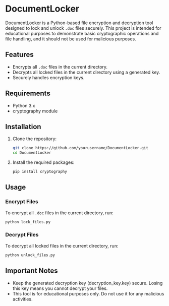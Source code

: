 # DocumentLocker

DocumentLocker is a Python-based file encryption and decryption tool designed to lock and unlock `.doc` files securely. This project is intended for educational purposes to demonstrate basic cryptographic operations and file handling, and it should not be used for malicious purposes.

## Features
- Encrypts all `.doc` files in the current directory.
- Decrypts all locked files in the current directory using a generated key.
- Securely handles encryption keys.

## Requirements
- Python 3.x
- cryptography module

## Installation
1. Clone the repository:
    ```sh
    git clone https://github.com/yourusername/DocumentLocker.git
    cd DocumentLocker
    ```

2. Install the required packages:
    ```sh
    pip install cryptography
    ```

## Usage

### Encrypt Files
To encrypt all `.doc` files in the current directory, run:
```sh
python lock_files.py
```

### Decrypt Files
To decrypt all locked files in the current directory, run:
```sh
python unlock_files.py
```

## Important Notes
- Keep the generated decryption key (decryption_key.key) secure. Losing this key means you cannot decrypt your files.
- This tool is for educational purposes only. Do not use it for any malicious activities.
